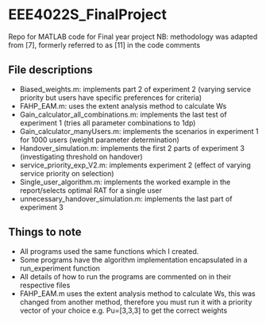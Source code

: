 # EEE4022S_FinalProject
Repo for MATLAB code for Final year project
NB: methodology was adapted from [7], formerly referred to as [11] in the code comments
## File descriptions
- Biased_weights.m: implements part 2 of experiment 2 (varying service priority but users have specific preferences for criteria)
- FAHP_EAM.m: uses the extent analysis method to calculate Ws
- Gain_calculator_all_combinations.m: implements the last test of experiment 1 (tries all parameter combinations to 1dp)
- Gain_calculator_manyUsers.m: implements the scenarios in experiment 1 for 1000 users (weight parameter determination)
- Handover_simulation.m: implements the first 2 parts of experiment 3 (investigating threshold on handover)
- service_priority_exp_V2.m: implements experiment 2 (effect of varying service priority on selection)
- Single_user_algorithm.m: implements the worked example in the report/selects optimal RAT for a single user
- unnecessary_handover_simulation.m: implements the last part of experiment 3
## Things to note
- All programs used the same functions which I created.
- Some programs have the algorithm implementation encapsulated in a run_experiment function
- All details of how to run the programs are commented on in their respective files
- FAHP_EAM.m uses the extent analysis method to calculate Ws, this was changed from another method, therefore you must run it with a priority vector of your choice e.g. Pu=[3,3,3] to get the correct weights
